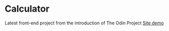 # Calculator
Latest front-end project from the introduction of The Odin Project
<a href="https://wender13.github.io/Calculator/" target="_blank">Site demo</a>
